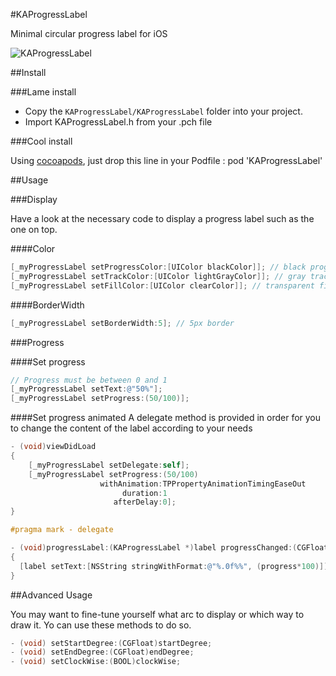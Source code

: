 #KAProgressLabel

Minimal circular progress label for iOS

![KAProgressLabel](http://i.imgur.com/NHlXx10.png)

##Install

###Lame install

* Copy the `KAProgressLabel/KAProgressLabel` folder into your project.
* Import KAProgressLabel.h from your .pch file

###Cool install

Using [cocoapods](http://cocoapods.org), just drop this line in your Podfile :
    pod 'KAProgressLabel'


##Usage

###Display

Have a look at the necessary code to display a progress label such as the one on top.

####Color

```objective-c
[_myProgressLabel setProgressColor:[UIColor blackColor]]; // black progress bar
[_myProgressLabel setTrackColor:[UIColor lightGrayColor]]; // gray track bar
[_myProgressLabel setFillColor:[UIColor clearColor]]; // transparent fill color
```

####BorderWidth

```objective-c
[_myProgressLabel setBorderWidth:5]; // 5px border
```

###Progress

####Set progress

```objective-c
// Progress must be between 0 and 1
[_myProgressLabel setText:@"50%"];
[_myProgressLabel setProgress:(50/100)];
```

####Set progress animated
A delegate method is provided in order for you to change the content of the label according to your needs

```objective-c
- (void)viewDidLoad
{
	[_myProgressLabel setDelegate:self];
	[_myProgressLabel setProgress:(50/100)
	                withAnimation:TPPropertyAnimationTimingEaseOut
	                     duration:1
	                   afterDelay:0];
}

#pragma mark - delegate

- (void)progressLabel:(KAProgressLabel *)label progressChanged:(CGFloat)progress
{
  [label setText:[NSString stringWithFormat:@"%.0f%%", (progress*100)]];
}
```

##Advanced Usage

You may want to fine-tune yourself what arc to display or which way to draw it.
Yo can use these methods to do so.

```objective-c
- (void) setStartDegree:(CGFloat)startDegree;
- (void) setEndDegree:(CGFloat)endDegree;
- (void) setClockWise:(BOOL)clockWise;
```



